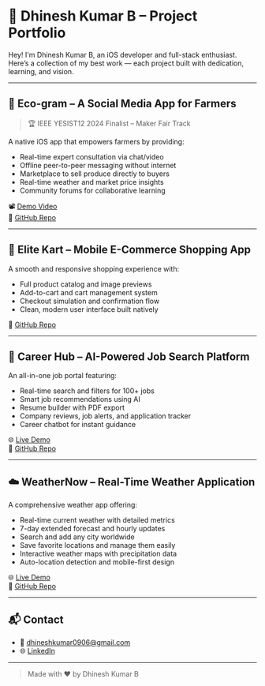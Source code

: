 # 🚀 Dhinesh Kumar B – Project Portfolio

Hey! I'm Dhinesh Kumar B, an iOS developer and full-stack enthusiast. Here’s a collection of my best work — each project built with dedication, learning, and vision.

---

## 🌱 Eco-gram – A Social Media App for Farmers  
> 🏆 IEEE YESIST12 2024 Finalist – Maker Fair Track

A native iOS app that empowers farmers by providing:
- Real-time expert consultation via chat/video
- Offline peer-to-peer messaging without internet
- Marketplace to sell produce directly to buyers
- Real-time weather and market price insights
- Community forums for collaborative learning

📽️ [Demo Video](https://youtube.com/shorts/QQvQKb0OC24?si=cM_lkAalng9QlldC)  
🔗 [GitHub Repo](https://github.com/Dhinesh0906/Eco-gram)

---

## 🛒 Elite Kart – Mobile E-Commerce Shopping App

A smooth and responsive shopping experience with:
- Full product catalog and image previews
- Add-to-cart and cart management system
- Checkout simulation and confirmation flow
- Clean, modern user interface built natively

🔗 [GitHub Repo](https://github.com/Dhinesh0906/Elite-kart)

---

## 💼 Career Hub – AI-Powered Job Search Platform

An all-in-one job portal featuring:
- Real-time search and filters for 100+ jobs
- Smart job recommendations using AI
- Resume builder with PDF export
- Company reviews, job alerts, and application tracker
- Career chatbot for instant guidance

🌐 [Live Demo](https://final-elitee.onrender.com)  
🔗 [GitHub Repo](https://github.com/Dhinesh0906/Career-Hub)

---

## ☁️ WeatherNow – Real-Time Weather Application

A comprehensive weather app offering:
- Real-time current weather with detailed metrics
- 7-day extended forecast and hourly updates
- Search and add any city worldwide
- Save favorite locations and manage them easily
- Interactive weather maps with precipitation data
- Auto-location detection and mobile-first design

🌐 [Live Demo](https://final-final-weather.onrender.com)  
🔗 [GitHub Repo](https://github.com/Dhinesh0906/final-final-weather)

---

## 📬 Contact

- 📧 dhineshkumar0906@gmail.com  
- 🌐 [LinkedIn](https://www.linkedin.com/in/dhinesh0906)

---

> Made with ❤️ by Dhinesh Kumar B
